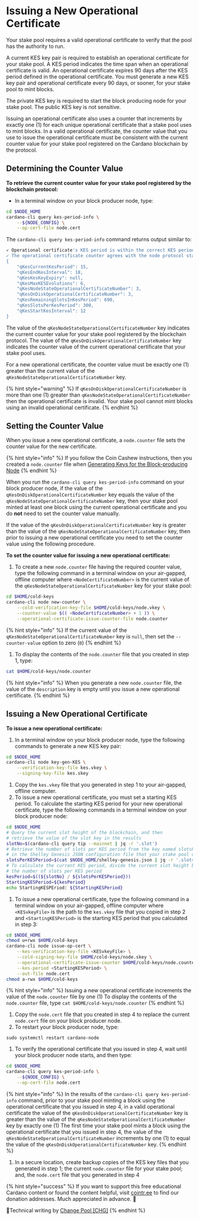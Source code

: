 # Issuing a New Operational Certificate

Your stake pool requires a valid operational certificate to verify that the pool has the authority to run.

A current KES key pair is required to establish an operational certificate for your stake pool. A KES period indicates the time span when an operational certificate is valid. An operational certificate expires 90 days after the KES period defined in the operational certificate. You must generate a new KES key pair and operational certificate every 90 days, or sooner, for your stake pool to mint blocks.

The private KES key is required to start the block producing node for your stake pool. The public KES key is not sensitive.

Issuing an operational certificate also uses a counter that increments by exactly one (1) for each unique operational certificate that a stake pool uses to mint blocks. In a valid operational certificate, the counter value that you use to issue the operational certificate must be consistent with the current counter value for your stake pool registered on the Cardano blockchain by the protocol.

## Determining the Counter Value

**To retrieve the current counter value for your stake pool registered by the blockchain protocol:**

* In a terminal window on your block producer node, type:

```bash
cd $NODE_HOME
cardano-cli query kes-period-info \
    --${NODE_CONFIG} \
    --op-cert-file node.cert
```

The `cardano-cli query kes-period-info` command returns output similar to:

```bash
✓ Operational certificate's KES period is within the correct KES period interval
✓ The operational certificate counter agrees with the node protocol state counter
{
    "qKesCurrentKesPeriod": 15,
    "qKesEndKesInterval": 18,
    "qKesKesKeyExpiry": null,
    "qKesMaxKESEvolutions": 6,
    "qKesNodeStateOperationalCertificateNumber": 3,
    "qKesOnDiskOperationalCertificateNumber": 3,
    "qKesRemainingSlotsInKesPeriod": 690,
    "qKesSlotsPerKesPeriod": 300,
    "qKesStartKesInterval": 12
}
```

The value of the `qKesNodeStateOperationalCertificateNumber` key indicates the current counter value for your stake pool registered by the blockchain protocol. The value of the `qKesOnDiskOperationalCertificateNumber` key indicates the counter value of the current operational certificate that your stake pool uses.

For a new operational certificate, the counter value must be exactly one (1) greater than the current value of the `qKesNodeStateOperationalCertificateNumber` key.

{% hint style="warning" %}
If `qKesOnDiskOperationalCertificateNumber` is more than one (1) greater than `qKesNodeStateOperationalCertificateNumber` then the operational certificate is invalid. Your stake pool cannot mint blocks using an invalid operational certificate.
{% endhint %}

## Setting the Counter Value

When you issue a new operational certificate, a `node.counter` file sets the counter value for the new certificate.

{% hint style="info" %}
If you follow the Coin Cashew instructions, then you created a `node.counter` file when [Generating Keys for the Block-producing Node](../part-iii-operation/generating-keys-for-the-block-producing-node.md)
{% endhint %}

When you run the `cardano-cli query kes-period-info` command on your block producer node, if the value of the `qKesOnDiskOperationalCertificateNumber` key equals the value of the `qKesNodeStateOperationalCertificateNumber` key, then your stake pool minted at least one block using the current operational certificate and you do **not** need to set the counter value manually.

If the value of the `qKesOnDiskOperationalCertificateNumber` key is greater than the value of the `qKesNodeStateOperationalCertificateNumber` key, then prior to issuing a new operational certificate you need to set the counter value using the following procedure.

**To set the counter value for issuing a new operational certificate:**

1. To create a new `node.counter` file having the required counter value, type the following command in a terminal window on your air-gapped, offline computer where `<NodeCertificateNumber>` is the current value of the `qKesNodeStateOperationalCertificateNumber` key for your stake pool:

```bash
cd $HOME/cold-keys
cardano-cli node new-counter \
    --cold-verification-key-file $HOME/cold-keys/node.vkey \
    --counter-value $(( <NodeCertificateNumber> + 1 )) \
    --operational-certificate-issue-counter-file node.counter
```

{% hint style="info" %}
If the current value of the `qKesNodeStateOperationalCertificateNumber` key is `null`, then set the `--counter-value` option to zero (`0`)
{% endhint %}

1. To display the contents of the `node.counter` file that you created in step 1, type:

```bash
cat $HOME/cold-keys/node.counter
```

{% hint style="info" %}
When you generate a new `node.counter` file, the value of the `description` key is empty until you issue a new operational certificate.
{% endhint %}

## Issuing a New Operational Certificate

**To issue a new operational certificate:**

1. In a terminal window on your block producer node, type the following commands to generate a new KES key pair:

```bash
cd $NODE_HOME
cardano-cli node key-gen-KES \
    --verification-key-file kes.vkey \
    --signing-key-file kes.skey
```

1. Copy the `kes.vkey` file that you generated in step 1 to your air-gapped, offline computer.
2. To issue a new operational certificate, you must set a starting KES period. To calculate the starting KES period for your new operational certificate, type the following commands in a terminal window on your block producer node:

```bash
cd $NODE_HOME
# Query the current slot height of the blockchain, and then
# retrieve the value of the slot key in the results
slotNo=$(cardano-cli query tip --mainnet | jq -r '.slot')
# Retrieve the number of slots per KES period from the key named slotsPerKESPeriod 
# in the Shelley Genesis JSON configuration file that your stake pool uses
slotsPerKESPeriod=$(cat $NODE_HOME/shelley-genesis.json | jq -r '.slotsPerKESPeriod')
# To calculate the current KES period, divide the current slot height by
# the number of slots per KES period
kesPeriod=$((${slotNo} / ${slotsPerKESPeriod}))
StartingKESPeriod=${kesPeriod}
echo StartingKESPEriod: ${StartingKESPeriod}
```

1. To issue a new operational certificate, type the following command in a terminal window on your air-gapped, offline computer where `<KESvkeyFile>` is the path to the `kes.vkey` file that you copied in step 2 and `<StartingKESPeriod>` is the starting KES period that you calculated in step 3:

```bash
cd $NODE_HOME
chmod u+rwx $HOME/cold-keys
cardano-cli node issue-op-cert \
    --kes-verification-key-file <KESvkeyFile> \
    --cold-signing-key-file $HOME/cold-keys/node.skey \
    --operational-certificate-issue-counter $HOME/cold-keys/node.counter \
    --kes-period <StartingKESPeriod> \
    --out-file node.cert
chmod a-rwx $HOME/cold-keys
```

{% hint style="info" %}
Issuing a new operational certificate increments the value of the `node.counter` file by one (1) To display the contents of the `node.counter` file, type `cat $HOME/cold-keys/node.counter`
{% endhint %}

1. Copy the `node.cert` file that you created in step 4 to replace the current `node.cert` file on your block producer node.
2. To restart your block producer node, type:

```
sudo systemctl restart cardano-node
```

1. To verify the operational certificate that you issued in step 4, wait until your block producer node starts, and then type:

```bash
cd $NODE_HOME
cardano-cli query kes-period-info \
    --${NODE_CONFIG} \
    --op-cert-file node.cert
```

{% hint style="info" %}
In the results of the `cardano-cli query kes-period-info` command, prior to your stake pool minting a block using the operational certificate that you issued in step 4, in a valid operational certificate the value of the `qKesOnDiskOperationalCertificateNumber` key is greater than the value of the `qKesNodeStateOperationalCertificateNumber` key by exactly one (1) The first time your stake pool mints a block using the operational certificate that you issued in step 4, the value of the `qKesNodeStateOperationalCertificateNumber` increments by one (1) to equal the value of the `qKesOnDiskOperationalCertificateNumber` key.
{% endhint %}

1. In a secure location, create backup copies of the KES key files that you generated in step 1; the current `node.counter` file for your stake pool; and, the `node.cert` file that you generated in step 4

{% hint style="success" %}
If you want to support this free educational Cardano content or found the content helpful, visit [cointr.ee](https://cointr.ee/coincashew) to find our donation addresses. Much appreciated in advance. :pray:

:ledger:Technical writing by [Change Pool \[CHG\]](https://change.paradoxicalsphere.com)
{% endhint %}
